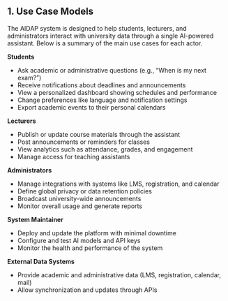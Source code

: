 ## 1. Use Case Models

The AIDAP system is designed to help students, lecturers, and administrators interact with university data through a single AI-powered assistant. Below is a summary of the main use cases for each actor.

**Students**
- Ask academic or administrative questions (e.g., “When is my next exam?”)
- Receive notifications about deadlines and announcements  
- View a personalized dashboard showing schedules and performance  
- Change preferences like language and notification settings  
- Export academic events to their personal calendars  

**Lecturers**
- Publish or update course materials through the assistant  
- Post announcements or reminders for classes  
- View analytics such as attendance, grades, and engagement  
- Manage access for teaching assistants  

**Administrators**
- Manage integrations with systems like LMS, registration, and calendar  
- Define global privacy or data retention policies  
- Broadcast university-wide announcements  
- Monitor overall usage and generate reports  

**System Maintainer**
- Deploy and update the platform with minimal downtime  
- Configure and test AI models and API keys  
- Monitor the health and performance of the system  

**External Data Systems**
- Provide academic and administrative data (LMS, registration, calendar, mail)
- Allow synchronization and updates through APIs  
